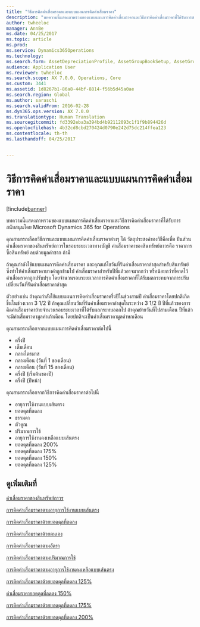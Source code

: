 ```yaml
---
title: "วิธีการคิดค่าเสื่อมราคาและแบบแผนการคิดค่าเสื่อมราคา"
description: "บทความนี้แสดงภาพรวมของแบบแผนการคิดค่าเสื่อมราคาและวิธีการคิดค่าเสื่อมราคาที่ได้รับการสนับสนุนโดย Microsoft Dynamics 365 for Operations"
author: twheeloc
manager: AnnBe
ms.date: 04/25/2017
ms.topic: article
ms.prod: 
ms.service: Dynamics365Operations
ms.technology: 
ms.search.form: AssetDepreciationProfile, AssetGroupBookSetup, AssetGroupDepBookSetup
audience: Application User
ms.reviewer: twheeloc
ms.search.scope: AX 7.0.0, Operations, Core
ms.custom: 3441
ms.assetid: 1d8267b1-86a8-44bf-8814-f56b5d45a0ae
ms.search.region: Global
ms.author: saraschi
ms.search.validFrom: 2016-02-28
ms.dyn365.ops.version: AX 7.0.0
ms.translationtype: Human Translation
ms.sourcegitcommit: fd3392eba3a394bd4b92112093c1f1f9b894426d
ms.openlocfilehash: 4b32cd8cbd270424d0790e242d75dc214ffea123
ms.contentlocale: th-th
ms.lasthandoff: 04/25/2017


---
```


# <a name="depreciation-methods-and-conventions"></a>วิธีการคิดค่าเสื่อมราคาและแบบแผนการคิดค่าเสื่อมราคา

[!include[banner](../includes/banner.md)]


บทความนี้แสดงภาพรวมของแบบแผนการคิดค่าเสื่อมราคาและวิธีการคิดค่าเสื่อมราคาที่ได้รับการสนับสนุนโดย Microsoft Dynamics 365 for Operations

คุณสามารถเลือกวิธีการและแบบแผนการคิดค่าเสื่อมราคาต่างๆ ได้  วัตถุประสงค์ของวิธีคือเพื่อ ปันส่วนค่าเสื่อมราคาของสินทรัพย์ถาวรในรอบระยะเวลาทางบัญชี ค่าเสื่อมราคาของสินทรัพย์ถาวรคือ ราคาการซื้อสินทรัพย์ ลบด้วยมูลค่าซาก ถ้ามี 

ถ้าคุณกำลังใช้แบบแผนการคิดค่าเสื่อมราคา และคุณแก้ไขวันที่รันค่าเสื่อมราคาล่าสุดสำหรับสินทรัพย์ ซึ่งทำให้ค่าเสื่อมราคาบางค่าถูกข้ามไป ค่าเสื่อมราคาสำหรับปีที่แล้วอาจมากกว่า หรือน้อยกว่าที่คาดไว้ ค่าเสื่อมราคาถูกปรับปรุง โดยจำนวนรอบระยะเวลาการคิดค่าเสื่อมราคาที่ได้รับผลกระทบจากการปรับเปลี่ยนวันที่รันค่าเสื่อมราคาล่าสุด

ตัวอย่างเช่น ถ้าคุณกำลังใช้แบบแผนการคิดค่าเสื่อมราคาครึ่งปีในช่วงสามปี ค่าเสื่อมราคาโดยปกติเกิดขึ้นในช่วงเวลา 3 1/2 ปี ถ้าคุณเปลี่ยนวันที่รันค่าเสื่อมราคาล่าสุดในระหว่าง 3 1/2 ปี ปีที่แล้วของการคิดค่าเสื่อมราคาย้ายจำนวนรอบระยะเวลาที่ได้รับผลกระทบออกไป ถ้าคุณย้ายวันที่ไปสามเดือน ปีที่แล้วจะมีค่าเสื่อมราคามูลค่าเก้าเดือน โดยปกติจะเป็นค่าเสื่อมราคามูลค่าหกเดือน

คุณสามารถเลือกจากแบบแผนการคิดค่าเสื่อมราคาต่อไปนี้


-   ครึ่งปี
-   เต็มเดือน
-   กลางไตรมาส
-   กลางเดือน (วันที่ 1 ของเดือน)
-   กลางเดือน (วันที่ 15 ของเดือน)
-   ครึ่งปี (เริ่มต้นของปี)
-   ครึ่งปี (ปีหน้า)

คุณสามารถเลือกจากวิธีการคิดค่าเสื่อมราคาต่อไปนี้
-   อายุการใช้งานแบบเส้นตรง
-   ยอดดุลที่ลดลง
-   ธรรมดา
-   ตัวคูณ
-   ปริมาณการใช้
-   อายุการใช้งานคงเหลือแบบเส้นตรง
-   ยอดดุลที่ลดลง 200%
-   ยอดดุลที่ลดลง 175%
-   ยอดดุลที่ลดลง 150%
-   ยอดดุลที่ลดลง 125%

 



<a name="see-also"></a>ดูเพิ่มเติมที่
--------

[ค่าเสื่อมราคาของสินทรัพย์ถาวร](fixed-asset-depreciation.md)

[การคิดค่าเสื่อมราคาตามอายุการใช้งานแบบเส้นตรง](Straight-line-service-life-depreciation.md)

[การคิดค่าเสื่อมราคาด้วยยอดดุลที่ลดลง](reduce-balance-depreciation.md)

[การคิดค่าเสื่อมราคาด้วยตนเอง](manual-depreciation.md)

[การคิดค่าเสื่อมราคาตามอัตรา](factor-depreciation.md)

[การคิดค่าเสื่อมราคาตามปริมาณการใช้](consumption-depreciation.md)

[การคิดค่าเสื่อมราคาตามอายุการใช้งานคงเหลือแบบเส้นตรง](straight-line-life-remaining-depreciation.md)

[การคิดค่าเสื่อมราคาด้วยยอดดุลที่ลดลง 125%](125-percent-reducing-balance-depreciation.md)

[ค่าเสื่อมราคายอดดุลที่ลดลง 150%](150-percent-reducing-balance-depreciation.md)

[การคิดค่าเสื่อมราคาด้วยยอดดุลที่ลดลง 175%](175-percent-reducing-balance-depreciation.md)

[การคิดค่าเสื่อมราคาด้วยยอดดุลที่ลดลง 200%](200-percent-reducing-balance-depreciation.md)




